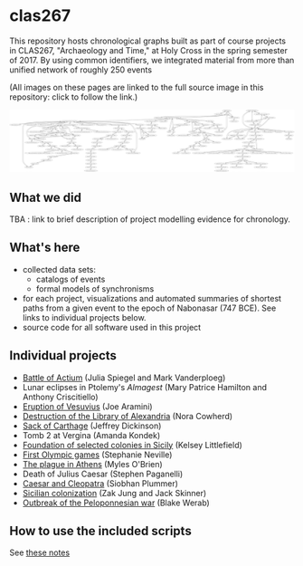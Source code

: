# clas267

This repository hosts chronological graphs built as part of course projects in CLAS267, "Archaeology and Time," at Holy Cross in the spring semester of 2017.  By using common identifiers, we integrated material from more than unified network of roughly 250 events


(All images on these pages are linked to the full source image in this repository: click to follow the link.)


[![Network of relations](imgs/network.png) ](./imgs/network.png)


## What we did

TBA : link to brief description of project modelling evidence for chronology.

## What's here

- collected data sets:
    - catalogs of events
    - formal models of synchronisms
- for each project, visualizations and automated summaries of shortest paths from a given event to the epoch of Nabonasar (747 BCE).  See links to individual projects below.
- source code for all software used in this project

## Individual projects

- [Battle of Actium](projects/actium.md) (Julia Spiegel and Mark Vanderploeg)
- Lunar eclipses in Ptolemy's *Almagest* (Mary Patrice Hamilton and Anthony Criscitiello)
- [Eruption of Vesuvius](projects/vesuvius.md) (Joe Aramini)
- [Destruction of the Library of Alexandria](projects/library.md) (Nora Cowherd)
- [Sack of Carthage](projects/carthage.md) (Jeffrey Dickinson)
- Tomb 2 at Vergina (Amanda Kondek)
- [Foundation of selected colonies in Sicily](projects/gela.md) (Kelsey Littlefield)
- [First Olympic games](projects/firstolympiad.md) (Stephanie Neville)
- [The plague in Athens](projects/plague.md) (Myles O'Brien)
- Death of Julius Caesar (Stephen Paganelli)
- [Caesar and Cleopatra](projects/cleopatra.md) (Siobhan Plummer)
- [Sicilian colonization](projects/naxos.md) (Zak Jung and Jack Skinner)
- [Outbreak of the Peloponnesian war](projects/pelopwar.md) (Blake Werab)


## How to use the included scripts

See [these notes](./generate-how-to.md)
